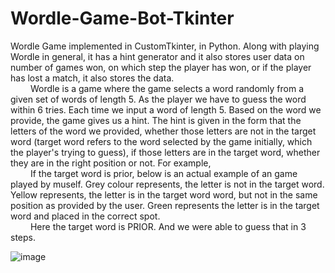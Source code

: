 # Wordle-Game-Bot-Tkinter
Wordle Game implemented in CustomTkinter, in Python. Along with playing Wordle in general, it has a hint generator and it also stores user data on number of games won, on which step the player has won, or if the player has lost a match, it also stores the data.  
&emsp;&emsp; Wordle is a game where the game selects a word randomly from a given set of words of length 5. As the player we have to guess the word within 6 tries. Each time we input a word of length 5. Based on the word we provide, the game gives us a hint. The hint is given in the form that the letters of the word we provided, whether those letters are not in the target word (target word refers to the word selected by the game initially, which the player's trying to guess), if those letters are in the target word, whether they are in the right position or not. For example,  
&emsp;&emsp; If the target word is prior, below is an actual example of an game played by muself. Grey colour represents, the letter is not in the target word. Yellow represents, the letter is in the target word word, but not in the same position as provided by the user. Green represents the letter is in the target word and placed in the correct spot.  
&emsp;&emsp; Here the target word is PRIOR. And we were able to guess that in 3 steps.  
  
![image](https://github.com/NightFury52/Wordle-Game-Bot-Tkinter/assets/143572917/e23bc5ea-3c4b-4c89-916c-8525f69c4f05)


